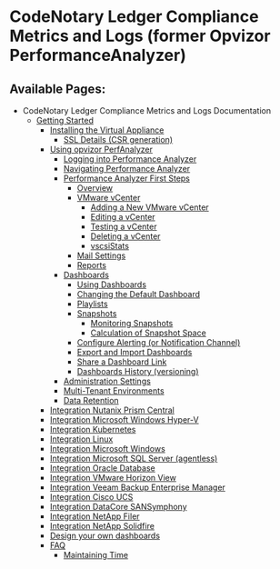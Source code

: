 # CodeNotary Ledger Compliance Metrics and Logs (former Opvizor PerformanceAnalyzer)

## Available Pages:

  - CodeNotary Ledger Compliance Metrics and Logs Documentation
      - [Getting Started](Getting_Started)
          - [Installing the Virtual
            Appliance](Installing_the_Virtual_Appliance)
              - [SSL Details (CSR
                generation)](SSL_Details_CSR_generation_)
          - [Using opvizor PerfAnalyzer](Using_opvizor_PerfAnalyzer)
              - [Logging into Performance
                Analyzer](Logging_into_Performance_Analyzer)
              - [Navigating Performance
                Analyzer](Navigating_Performance_Analyzer)
              - [Performance Analyzer First
                Steps](Performance_Analyzer_First_Steps)
                  - [Overview](Overview)
                  - [VMware vCenter](VMware_vCenter)
                      - [Adding a New VMware
                        vCenter](Adding_a_New_VMware_vCenter)
                      - [Editing a vCenter](Editing_a_vCenter)
                      - [Testing a vCenter](Testing_a_vCenter)
                      - [Deleting a vCenter](Deleting_a_vCenter)
                      - [vscsiStats](vscsiStats)
                  - [Mail Settings](Mail_Settings)
                  - [Reports](Reports)
              - [Dashboards](Dashboards)
                  - [Using Dashboards](Using_Dashboards)
                  - [Changing the Default
                    Dashboard](Changing_the_Default_Dashboard)
                  - [Playlists](Playlists)
                  - [Snapshots](Snapshots)
                      - [Monitoring Snapshots](Monitoring_Snapshots)
                      - [Calculation of Snapshot
                        Space](Calculation_of_Snapshot_Space)
                  - [Configure Alerting (or Notification
                    Channel)](Configure_Alerting_or_Notification_Channel_)
                  - [Export and Import
                    Dashboards](Export_and_Import_Dashboards)
                  - [Share a Dashboard Link](Share_a_Dashboard_Link)
                  - [Dashboards History
                    (versioning)](Dashboards_History_versioning_)
              - [Administration Settings](Administration_Settings)
              - [Multi-Tenant Environments](Multi-Tenant_Environments)
              - [Data Retention](Data_Retention)
          - [Integration Nutanix Prism
            Central](Integration_Nutanix_Prism_Central)
          - [Integration Microsoft Windows
            Hyper-V](Integration_Microsoft_Windows_Hyper-V)
          - [Integration Kubernetes](Integration_Kubernetes)
          - [Integration Linux](Integration_Linux)
          - [Integration Microsoft
            Windows](Integration_Microsoft_Windows)
          - [Integration Microsoft SQL Server
            (agentless)](Integration_Microsoft_SQL_Server_agentless_)
          - [Integration Oracle Database](Integration_Oracle_Database)
          - [Integration VMware Horizon
            View](Integration_VMware_Horizon_View)
          - [Integration Veeam Backup Enterprise
            Manager](Integration_Veeam_Backup_Enterprise_Manager)
          - [Integration Cisco UCS](Integration_Cisco_UCS)
          - [Integration DataCore
            SANSymphony](Integration_DataCore_SANSymphony)
          - [Integration NetApp Filer](Integration_NetApp_Filer)
          - [Integration NetApp Solidfire](Integration_NetApp_Solidfire)
          - [Design your own dashboards](Design_your_own_dashboards)
          - [FAQ](FAQ)
              - [Maintaining Time](Maintaining_Time)
